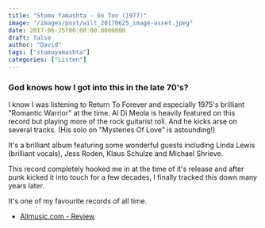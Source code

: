 ```yaml
---
title: "Stomu Yamashta - Go Too (1977)"
image: "/images/post/wilt_20170625_image-asset.jpeg"
date: 2017-06-25T00:00:00.0000000
draft: false
author: "David"
tags: ["stomuyamashta"]
categories: ["Listen"]
---
```

### God knows how I got into this in the late 70's?

 I know I was listening to Return To Forever and especially 1975's brilliant "Romantic Warrior" at the time. Al Di Meola is heavily featured on this record but playing more of the rock guitarist roll. And he kicks arse on several tracks. (His solo on "Mysteries Of Love" is astounding!)

 It's a brilliant album featuring some wonderful guests including Linda Lewis (brilliant vocals), Jess Roden, Klaus Schulze and Michael Shrieve. 

 This record completely hooked me in at the time of it's release and after punk kicked it into touch for a few decades, I finally tracked this down many years later.

 It's one of my favourite records of all time.

-  [Allmusic.com - Review](http://www.allmusic.com/album/go-too-mw0000097267)
